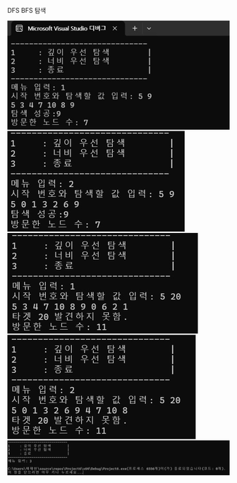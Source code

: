 DFS BFS 탐색

![](https://github.com/JHONEY-076/5702216-Chae-Jae-Heon/blob/master/7-dfsbfs/Project6/%ED%99%94%EB%A9%B4%20%EC%BA%A1%EC%B2%98%202024-10-20%20141804.jpg)
![](https://github.com/JHONEY-076/5702216-Chae-Jae-Heon/blob/master/7-dfsbfs/Project6/%ED%99%94%EB%A9%B4%20%EC%BA%A1%EC%B2%98%202024-10-20%20141834.jpg)
![](https://github.com/JHONEY-076/5702216-Chae-Jae-Heon/blob/master/7-dfsbfs/Project6/%ED%99%94%EB%A9%B4%20%EC%BA%A1%EC%B2%98%202024-10-20%20141902.jpg)
![](https://github.com/JHONEY-076/5702216-Chae-Jae-Heon/blob/master/7-dfsbfs/Project6/%ED%99%94%EB%A9%B4%20%EC%BA%A1%EC%B2%98%202024-10-20%20141926.jpg)
![](https://github.com/JHONEY-076/5702216-Chae-Jae-Heon/blob/master/7-dfsbfs/Project6/%ED%99%94%EB%A9%B4%20%EC%BA%A1%EC%B2%98%202024-10-20%20141950.jpg)

